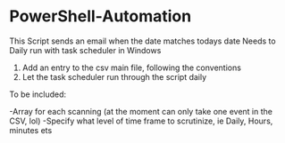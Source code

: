 # PowerShell-Automation
This Script sends an email when the date matches todays date
Needs to Daily run with task scheduler in Windows

1) Add an entry to the csv main file, following the conventions
2) Let the task scheduler run through the script daily


To be included:

-Array for each scanning (at the moment can only take one event in the CSV, lol)
-Specify what level of time frame to scrutinize, ie Daily, Hours, minutes ets
